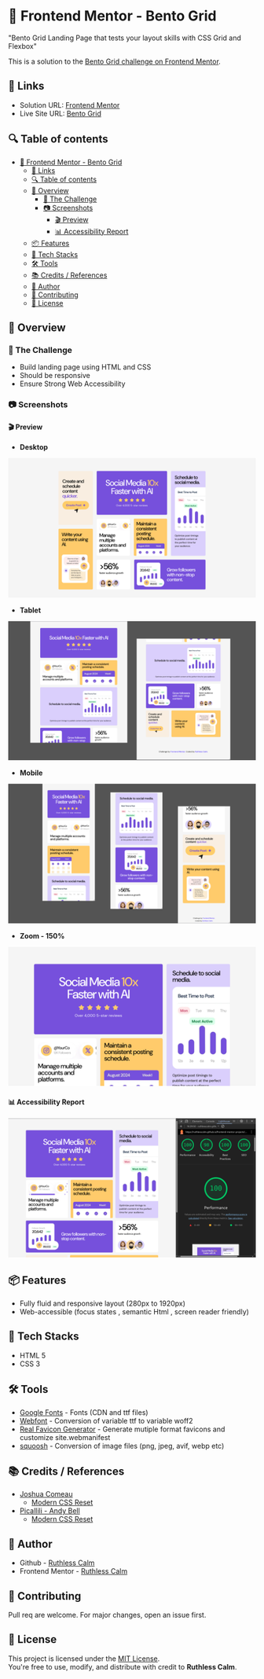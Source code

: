 # 🚀 Frontend Mentor - Bento Grid
"Bento Grid Landing Page that tests your layout skills with CSS Grid and Flexbox"

This is a solution to the [Bento Grid challenge on Frontend Mentor](https://www.frontendmentor.io/challenges/bento-grid-RMydElrlOj).

## 🔗 Links 
- Solution URL: [Frontend Mentor](https://www.frontendmentor.io/solutions/-pixel-perfect-fluid-bento-grid-and-398400-accessibility-VvP0mgxd0w)
- Live Site URL: [Bento Grid](https://ruthlesscalm.github.io/frontend-mentor-projects/bento-grid/)

## 🔍 Table of contents

- [🚀 Frontend Mentor - Bento Grid](#-frontend-mentor---bento-grid)
  - [🔗 Links](#-links)
  - [🔍 Table of contents](#-table-of-contents)
  - [📔 Overview](#-overview)
    - [🎯 The Challenge](#-the-challenge)
    - [📷 Screenshots](#-screenshots)
      - [🎬 Preview](#-preview)
      - [📊 Accessibility Report](#-accessibility-report)
  - [📦 Features](#-features)
  - [📌 Tech Stacks](#-tech-stacks)
  - [🛠️ Tools](#️-tools)
  - [📚 Credits /  References](#-credits---references)
  - [👤 Author](#-author)
  - [🤝 Contributing](#-contributing)
  - [📄 License](#-license)
    

## 📔 Overview

### 🎯 The Challenge

- Build landing page using HTML and CSS
- Should be responsive
- Ensure Strong Web Accessibility

### 📷 Screenshots

#### 🎬 Preview

- **Desktop** 

![](./screenshots/desktop.webp)

- **Tablet** 

![](./screenshots/tablet.webp)

- **Mobile** 

![](./screenshots/mobile.webp)

- **Zoom - 150%**

![](./screenshots/zoom.webp)

#### 📊 Accessibility Report

![](./screenshots/accessibility.webp)

## 📦 Features

- Fully fluid and responsive layout (280px to 1920px)
- Web-accessible (focus states , semantic Html , screen reader friendly)

## 📌 Tech Stacks

- HTML 5
- CSS 3

## 🛠️ Tools

- [Google Fonts](https://fonts.google.com/?preview.text=Nature) - Fonts (CDN and ttf files)
- [Webfont](https://webfont.yabe.land/en/misc/convert-ttf-woff2/) - Conversion of variable ttf to variable woff2
- [Real Favicon Generator](https://realfavicongenerator.net) - Generate mutiple format favicons and customize site.webmanifest
- [squoosh](https://squoosh.app/) - Conversion of image files (png, jpeg, avif, webp etc)

## 📚 Credits /  References

- [Joshua Comeau](https://www.joshwcomeau.com/)
    - [Modern CSS Reset](https://www.joshwcomeau.com/css/custom-css-reset/)
- [Picallili - Andy Bell](https://piccalil.li/author/andy-bell/)
    - [Modern CSS Reset](https://piccalil.li/blog/a-more-modern-css-reset/)

## 👤 Author

- Github - [Ruthless Calm](https://github.com/ruthlesscalm)
- Frontend Mentor - [Ruthless Calm](https://www.frontendmentor.io/profile/ruthlesscalm)

## 🤝 Contributing

Pull req are welcome. For major changes, open an issue first.

## 📄 License

This project is licensed under the [MIT License](../LICENSE).  
You're free to use, modify, and distribute with credit to **Ruthless Calm**.
